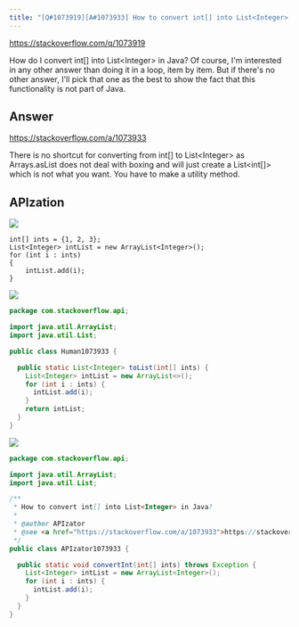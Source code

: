 ```yaml
---
title: "[Q#1073919][A#1073933] How to convert int[] into List<Integer> in Java?"
---
```


https://stackoverflow.com/q/1073919

How do I convert int[] into List&lt;Integer&gt; in Java?
Of course, I&#x27;m interested in any other answer than doing it in a loop, item by item. But if there&#x27;s no other answer, I&#x27;ll pick that one as the best to show the fact that this functionality is not part of Java.

## Answer

https://stackoverflow.com/a/1073933

There is no shortcut for converting from int[] to List&lt;Integer&gt; as Arrays.asList does not deal with boxing and will just create a List&lt;int[]&gt; which is not what you want. You have to make a utility method.

## APIzation

<div class="code-3columns-row">

<div class="code-3columns-column">

<div><img src="/stackoverflow.png" /></div>

```plain
int[] ints = {1, 2, 3};
List<Integer> intList = new ArrayList<Integer>();
for (int i : ints)
{
    intList.add(i);
}
```

</div>

<div class="code-3columns-column">

<div><img src="/human.png" /></div>

```java
package com.stackoverflow.api;

import java.util.ArrayList;
import java.util.List;

public class Human1073933 {

  public static List<Integer> toList(int[] ints) {
    List<Integer> intList = new ArrayList<>();
    for (int i : ints) {
      intList.add(i);
    }
    return intList;
  }
}

```

</div>

<div class="code-3columns-column">

<div><img src="/apizator.png" /></div>

```java
package com.stackoverflow.api;

import java.util.ArrayList;
import java.util.List;

/**
 * How to convert int[] into List<Integer> in Java?
 *
 * @author APIzator
 * @see <a href="https://stackoverflow.com/a/1073933">https://stackoverflow.com/a/1073933</a>
 */
public class APIzator1073933 {

  public static void convertInt(int[] ints) throws Exception {
    List<Integer> intList = new ArrayList<Integer>();
    for (int i : ints) {
      intList.add(i);
    }
  }
}

```

</div>

</div>